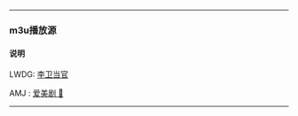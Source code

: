 ***
### m3u播放源
#### 说明
LWDG: [李卫当官](https://raw.githubusercontent.com/ddgksf2013/M3U8LIST/master/20200429.LWDG.m3u)

AMJ : [爱美剧 🔞](https://raw.githubusercontent.com/ddgksf2013/M3U8LIST/master/20200511.AMJ.m3u)
***

